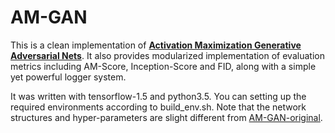 # AM-GAN

This is a clean implementation of **[Activation Maximization Generative Adversarial Nets](https://arxiv.org/abs/1703.02000)**. It also provides modularized implementation of evaluation metrics including AM-Score, Inception-Score and FID, along with a simple yet powerful logger system. 

It was written with tensorflow-1.5 and python3.5. You can setting up the required environments according to build_env.sh. Note that the network structures and hyper-parameters are slight different from [AM-GAN-original](https://github.com/ZhimingZhou/AM-GAN-original).
